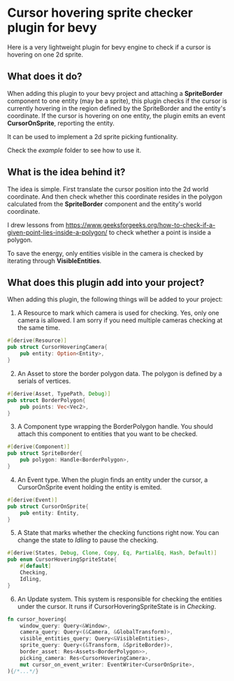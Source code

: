 # Cursor hovering sprite checker plugin for bevy 

Here is a very lightweight plugin for bevy engine to check if a cursor is hovering on one 2d sprite.

## What does it do?

When adding this plugin to your bevy project and attaching a **SpriteBorder** component to one entity (may be a sprite), this plugin checks if the cursor is currently hovering in the region defined by the SpriteBorder and the entity's coordinate.
If the cursor is hovering on one entity, the plugin emits an event **CursorOnSprite**, reporting the entity.

It can be used to implement a 2d sprite picking funtionality.

Check the _example_ folder to see how to use it.

## What is the idea behind it?

The idea is simple.
First translate the cursor position into the 2d world coordinate.
And then check whether this coordinate resides in the polygon calculated from the **SpriteBorder** component and the entity's world coordinate.

I drew lessons from 
https://www.geeksforgeeks.org/how-to-check-if-a-given-point-lies-inside-a-polygon/
to check whether a point is inside a polygon.

To save the energy, only entities visible in the camera is checked by iterating through **VisibleEntities**.

## What does this plugin add into your project?

When adding this plugin, the following things will be added to your project:

1. A Resource to mark which camera is used for checking. Yes, only one camera is allowed. I am sorry if you need multiple cameras checking at the same time.

```rust
#[derive(Resource)]
pub struct CursorHoveringCamera{
    pub entity: Option<Entity>,
}
```

2. An Asset to store the border polygon data. The polygon is defined by a serials of vertices.

```rust
#[derive(Asset, TypePath, Debug)]
pub struct BorderPolygon{
    pub points: Vec<Vec2>,
}
```

3. A Component type wrapping the BorderPolygon handle. You should attach this component to entities that you want to be checked.

```rust
#[derive(Component)]
pub struct SpriteBorder{
    pub polygon: Handle<BorderPolygon>,
}
```

4. An Event type. When the plugin finds an entity under the cursor, a CursorOnSprite event holding the entity is emited.

```rust
#[derive(Event)]
pub struct CursorOnSprite{
    pub entity: Entity,
}
```

5. A State that marks whether the checking functions right now. You can change the state to _Idling_ to pause the checking.

```rust
#[derive(States, Debug, Clone, Copy, Eq, PartialEq, Hash, Default)]
pub enum CursorHoveringSpriteState{
    #[default]
    Checking,
    Idling,
}
```

6. An Update system. This system is responsible for checking the entities under the cursor. It runs if CursorHoveringSpriteState is in _Checking_.

```rust
fn cursor_hovering(
    window_query: Query<&Window>,
    camera_query: Query<(&Camera, &GlobalTransform)>,
    visible_entities_query: Query<&VisibleEntities>,
    sprite_query: Query<(&Transform, &SpriteBorder)>,
    border_asset: Res<Assets<BorderPolygon>>,
    picking_camera: Res<CursorHoveringCamera>, 
    mut cursor_on_event_writer: EventWriter<CursorOnSprite>,
){/*...*/}
```